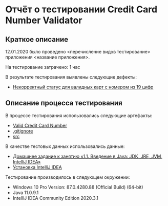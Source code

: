 # Отчёт о тестировании Credit Card Number Validator

## Краткое описание

12.01.2020 было проведено <перечисление видов тестирование> приложения <название приложения>.

На тестирование затрачено: 1 час

В результате тестирования выявлены следующие дефекты:
* [Некорректный статус для валидных карт с номером из 19 цифр](https://github.com/kseniabobkova/Credit-Card-Number-Validator/issues/1)

## Описание процесса тестирования

В процессе тестирования использовались следующие артефакты:
* [Valid Credit Card Number](https://github.com/kseniabobkova/Credit-Card-Number-Validator/blob/master/Card_number.md)
* [.gitignore](https://github.com/kseniabobkova/Credit-Card-Number-Validator/blob/master/.gitignore)
* [src](https://github.com/kseniabobkova/Credit-Card-Number-Validator/tree/master/src)

В качестве тестовых данных использовались данные:
* [Домашнее задание к занятию «1.1. Введение в Java: JDK, JRE, JVM, IntelliJ IDEA»](https://github.com/netology-code/javaqa-homeworks/tree/master/intro)
* [Установка IntelliJ IDEA](https://github.com/netology-code/javaqa-homeworks/blob/master/intro/idea.md)


Тестирование производилось в следующем окружении:
* Windows 10 Pro Version: 87.0.4280.88 (Official Build) (64-bit)
* Java 11.0.9.1
* IntelliJ IDEA Community Edition 2020.3.1
